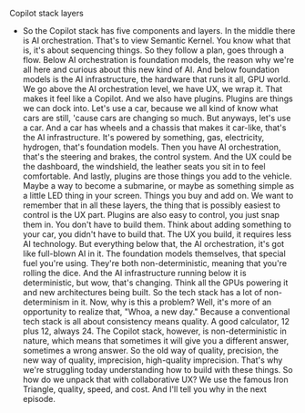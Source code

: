 Copilot stack layers
- So the Copilot stack has five components and layers. In the middle there is AI orchestration. That's to view Semantic Kernel. You know what that is, it's about sequencing things. So they follow a plan, goes through a flow. Below AI orchestration is foundation models, the reason why we're all here and curious about this new kind of AI. And below foundation models is the AI infrastructure, the hardware that runs it all, GPU world. We go above the AI orchestration level, we have UX, we wrap it. That makes it feel like a Copilot. And we also have plugins. Plugins are things we can dock into. Let's use a car, because we all kind of know what cars are still, 'cause cars are changing so much. But anyways, let's use a car. And a car has wheels and a chassis that makes it car-like, that's the AI infrastructure. It's powered by something, gas, electricity, hydrogen, that's foundation models. Then you have AI orchestration, that's the steering and brakes, the control system. And the UX could be the dashboard, the windshield, the leather seats you sit in to feel comfortable. And lastly, plugins are those things you add to the vehicle. Maybe a way to become a submarine, or maybe as something simple as a little LED thing in your screen. Things you buy and add on. We want to remember that in all these layers, the thing that is possibly easiest to control is the UX part. Plugins are also easy to control, you just snap them in. You don't have to build them. Think about adding something to your car, you didn't have to build that. The UX you build, it requires less AI technology. But everything below that, the AI orchestration, it's got like full-blown AI in it. The foundation models themselves, that special fuel you're using. They're both non-deterministic, meaning that you're rolling the dice. And the AI infrastructure running below it is deterministic, but wow, that's changing. Think all the GPUs powering it and new architectures being built. So the tech stack has a lot of non-determinism in it. Now, why is this a problem? Well, it's more of an opportunity to realize that, "Whoa, a new day." Because a conventional tech stack is all about consistency means quality. A good calculator, 12 plus 12, always 24. The Copilot stack, however, is non-deterministic in nature, which means that sometimes it will give you a different answer, sometimes a wrong answer. So the old way of quality, precision, the new way of quality, imprecision, high-quality imprecision. That's why we're struggling today understanding how to build with these things. So how do we unpack that with collaborative UX? We use the famous Iron Triangle, quality, speed, and cost. And I'll tell you why in the next episode.